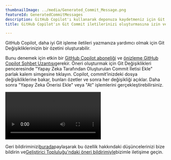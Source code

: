```yaml
---
thumbnailImage: ../media/Generated_Commit_Message.png
featureId: GeneratedCommitMessages
description: GitHub Copilot'ı kullanarak deponuza kaydetmeniz için Git Değişikliklerinizin özetini yazın.
title: GitHub Copilot'ın Git Commit iletilerinizi oluşturmasına izin verin

---
```


GitHub Copilot, daha iyi Git işleme iletileri yazmanıza yardımcı olmak için Git Değişikliklerinizin bir özetini oluşturabilir.

Bunu denemek için etkin bir [GitHub Copilot aboneliği](https://github.com/features/copilot?utm_source=vscom&utm_medium=hero&utm_campaign=cta-get#pricing) ve [önizleme GitHub Copilot Sohbet Uzantısı](https://marketplace.visualstudio.com/items?itemName=VisualStudioExptTeam.VSGitHubCopilot)gerekir. Öneri oluşturmak için Git Değişiklikleri penceresinde "Yapay Zeka Tarafından Oluşturulan Commit İletisi Ekle" parlak kalem simgesine tıklayın. Copilot, commit’inizdeki dosya değişikliklerine bakar, bunları özetler ve sonra her değişikliği açıklar. Daha sonra "Yapay Zeka Önerisi Ekle" veya "At" işlemlerini gerçekleştirebilirsiniz.

![Oluşturulan commit iletileri](../media/AI_Generated_Commit.mp4 "Oluşturulan commit iletileri")

Geri bildiriminizi[burada](https://aka.ms/AICommitMessages)paylaşarak bu özellik hakkındaki düşüncelerinizi bize bildirin ve[Geliştirici Topluluğu'ndaki öneri bildirimiyle](https://developercommunity.visualstudio.com/t/Share-your-feedback-and-suggestions-for-/10521111)bizimle iletişime geçin.

